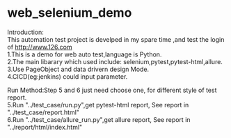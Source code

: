 # web_selenium_demo
Introduction:                                                                                                                                                       
This automation test project is develped in my spare time ,and test the login of http://www.126.com                  
1.This is a demo for web auto test,language is Python.                                                                               
2.The main libarary which used include: selenium,pytest,pytest-html,allure.                                               
3.Use PageObject and data drivern design Mode.                                                                       
4.CICD(eg:jenkins) could input parameter.                                      
                                                                                                                                                                 
Run Method:Step 5 and 6 just need choose one, for different style of test report.                                                                                   
5.Run "../test_case/run.py",get pytest-html report, See report in "../test_case/report.html"                                                                        
6.Run "../test_case/allure_run.py",get allure report, See report in "../report/html/index.html"                                         
